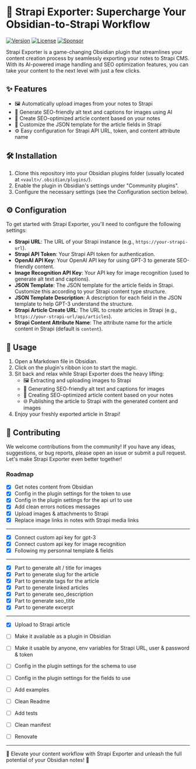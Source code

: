 # 🚀 Strapi Exporter: Supercharge Your Obsidian-to-Strapi Workflow

[![Version](https://img.shields.io/github/package-json/v/CinquinAndy/obsidian-strapi-exporter)](https://github.com/CinquinAndy/obsidian-strapi-exporter/releases)
[![License](https://img.shields.io/github/license/CinquinAndy/obsidian-strapi-exporter)](https://github.com/CinquinAndy/obsidian-strapi-exporter/blob/main/LICENSE)
[![Sponsor](https://img.shields.io/badge/sponsor-CinquinAndy-purple)](https://github.com/sponsors/CinquinAndy)

Strapi Exporter is a game-changing Obsidian plugin that streamlines your content creation process by seamlessly exporting your notes to Strapi CMS. With its AI-powered image handling and SEO optimization features, you can take your content to the next level with just a few clicks.

## ✨ Features

- 🖼️ Automatically upload images from your notes to Strapi
- 🎨 Generate SEO-friendly alt text and captions for images using AI
- 📝 Create SEO-optimized article content based on your notes
- 🔧 Customize the JSON template for the article fields in Strapi
- ⚙️ Easy configuration for Strapi API URL, token, and content attribute name

## 🛠️ Installation

1. Clone this repository into your Obsidian plugins folder (usually located at `<vault>/.obsidian/plugins/`).
2. Enable the plugin in Obsidian's settings under "Community plugins".
3. Configure the necessary settings (see the Configuration section below).

## ⚙️ Configuration

To get started with Strapi Exporter, you'll need to configure the following settings:

- **Strapi URL**: The URL of your Strapi instance (e.g., `https://your-strapi-url`).
- **Strapi API Token**: Your Strapi API token for authentication.
- **OpenAI API Key**: Your OpenAI API key for using GPT-3 to generate SEO-friendly content.
- **Image Recognition API Key**: Your API key for image recognition (used to generate alt text and captions).
- **JSON Template**: The JSON template for the article fields in Strapi. Customize this according to your Strapi content type structure.
- **JSON Template Description**: A description for each field in the JSON template to help GPT-3 understand the structure.
- **Strapi Article Create URL**: The URL to create articles in Strapi (e.g., `https://your-strapi-url/api/articles`).
- **Strapi Content Attribute Name**: The attribute name for the article content in Strapi (default is `content`).

## 🚀 Usage

1. Open a Markdown file in Obsidian.
2. Click on the plugin's ribbon icon to start the magic.
3. Sit back and relax while Strapi Exporter does the heavy lifting:
   - 🖼️ Extracting and uploading images to Strapi
   - 🎨 Generating SEO-friendly alt text and captions for images
   - 📝 Creating SEO-optimized article content based on your notes
   - 🌐 Publishing the article to Strapi with the generated content and images
4. Enjoy your freshly exported article in Strapi!

## 🤝 Contributing

We welcome contributions from the community! If you have any ideas, suggestions, or bug reports, please open an issue or submit a pull request. Let's make Strapi Exporter even better together!

### Roadmap

- [X] Get notes content from Obsidian
- [x] Config in the plugin settings for the token to use
- [x] Config in the plugin settings for the api url to use
- [x] Add clean errors notices messages
- [x] Upload images & attachments to Strapi
- [x] Replace image links in notes with Strapi media links

---

- [x] Connect custom api key for gpt-3
- [x] Connect custom api key for image recognition
- [x] Following my personnal template & fields

---

- [x] Part to generate alt / title for images
- [x] Part to generate slug for the article
- [x] Part to generate tags for the article
- [x] Part to generate linked articles
- [x] Part to generate seo_description
- [x] Part to generate seo_title
- [x] Part to generate excerpt

---

- [x] Upload to Strapi article
- [ ] Make it available as a plugin in Obsidian
- [ ] Make it usable by anyone, env variables for Strapi URL, user & password & token
- [ ] Config in the plugin settings for the schema to use
- [ ] Config in the plugin settings for the fields to use
- [ ] Add examples
- [ ] Clean Readme
- [ ] Add tests
- [ ] Clean manifest
- [ ] Renovate


---

🌟 Elevate your content workflow with Strapi Exporter and unleash the full potential of your Obsidian notes! 🌟